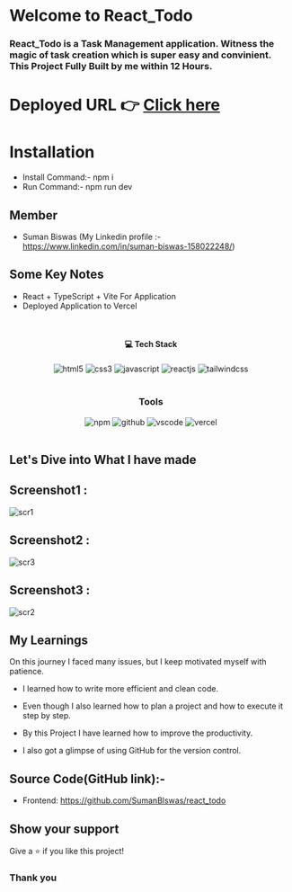 # Welcome to React_Todo

<h3>React_Todo is a Task Management application. Witness the magic of task creation which is super easy and convinient. This Project Fully Built by me within 12 Hours.
</h3>

# Deployed URL 👉 [Click here](https://react-todo-45f980rmj-sumanblswas.vercel.app/)

# Installation

- Install Command:- npm i
- Run Command:- npm run dev

## Member

- Suman Biswas (My Linkedin profile :- https://www.linkedin.com/in/suman-biswas-158022248/)
  <br/>

## Some Key Notes

- React + TypeScript + Vite For Application
- Deployed Application to Vercel


<br/>
<h4 align="center">💻 Tech Stack</h4>
 <div align="center">
 <img src = "https://img.shields.io/badge/html5-%23E34F26.svg?style=for-the-badge&logo=html5&logoColor=white" align="center" alt="html5">
 <img src = "https://img.shields.io/badge/css3-%231572B6.svg?style=for-the-badge&logo=css3&logoColor=white" align="center" alt="css3">
 <img src="https://img.shields.io/badge/javascript-%23323330.svg?style=for-the-badge&logo=javascript&logoColor=%23F7DF1E"  align="center" alt="javascript" />
 <img src="https://img.shields.io/badge/React-20232A?style=for-the-badge&logo=react&logoColor=61DAFB"  align="center" alt="reactjs" />
   <img src = "https://img.shields.io/badge/tailwindcss-%234ED1C5.svg?style=for-the-badge&logo=tailwindcss&logoColor=white" align="center" alt="tailwindcss"/>
</div>
<br/>

<div align="center"><h3 align="center">Tools</h3> 
  <img src = "https://img.shields.io/badge/NPM-%23000000.svg?style=for-the-badge&logo=npm&logoColor=white" align="center" alt="npm">
  <img src="https://img.shields.io/badge/GitHub-100000?style=for-the-badge&logo=github&logoColor=white"  align="center" alt="github"/>
   <img src="https://img.shields.io/badge/Visual%20Studio-5C2D91.svg?style=for-the-badge&logo=visual-studio&logoColor=white"  align="center" alt="vscode"/>
    <img src="https://img.shields.io/badge/vercel-%23000000.svg?style=for-the-badge&logo=vercel&logoColor=white"  align="center" alt="vercel"/>
</div>
<br/>

## Let's Dive into What I have made








## Screenshot1 :

![scr1](https://github.com/SumanBlswas/react_todo/assets/112753516/c8eeeed2-18d9-41c2-95c1-70945bd9069c)

## Screenshot2 :

![scr3](https://github.com/SumanBlswas/react_todo/assets/112753516/ae3696fb-c25a-4a60-bb3c-dae30c459413)

## Screenshot3 :

![scr2](https://github.com/SumanBlswas/react_todo/assets/112753516/5e6c1617-75ae-49b8-aabd-9f21efd5bdbe)



## My Learnings

On this journey I faced many issues, but I keep motivated myself with patience.

- I learned how to write more efficient and clean code.

- Even though I also learned how to plan a project and how to execute it step by step.

- By this Project I have learned how to improve the productivity.

- I also got a glimpse of using GitHub for the version control.

## Source Code(GitHub link):- 
- Frontend: https://github.com/SumanBlswas/react_todo

## Show your support

Give a ⭐️ if you like this project!

### Thank you
